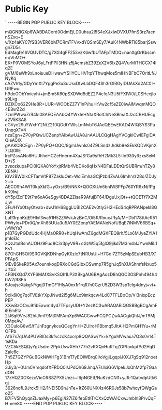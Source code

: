 # Public Key 
` -----BEGIN PGP PUBLIC KEY BLOCK-----

mQGNBGXp6WABDACord0OdmEjLD0uhau2l5S4cXJxlwDVXU7fmS3rz7acnnSZxq+E
v/Xz4aKYC7fSB3VER6bM7CRmTFVvxdYQSm6Ey7/AuK4NWbRTl85barjSswgnZD5s
EdMagfe16VQUvDTC/g7XG4gFF253vzK6wfbUTAFpTMDQ+nanXgGrKbscmm/VbMO+
EK+P0VOMSYoJ6yLFrtFPlI3HNIz5jAcmsbZ39ZeX2V6IxZQ4VurMiTHCCX14iq2E
gVM/8aWh9xLnoiuueDHwawYSIIYCUHV1tpYThwqMos5mIHNBFbC7OritLf/JNyKq
cAZVh1y/GDyYmXt7YpgPe3u3uUsxDtwLbDQF4Sh3rGIBGyIDUAkXd2AC0I+UREwu
h9deOObYmieyh/+jmBm5K60pSXDWd8dEZ2P4efqN3U5fFXIW0/L0SHecjIos9Lkg
DZlXOo62Z9He8R+UUR+WOObZZ7Y1nP/huHrVw2cf5sZE0lwAlMwqmMQO4E8vrZ2d
7zmPWwaZrR4kI08AEQEAAbQ4YWxleHNtaXRoIChNeSBmaXJzdCBHUEcga2V5KSA8
cGVyc29uYWxhY2NtZ210QGdtYWlsLmNvbT6JAdQEEwEKAD4WIQSYS3PaUnqqX1V4
nzaEgn+ZP0yPQwUCZenpYAIbAwUJA8JnAAULCQgHAgYVCgkICwIEFgIDAQIeAQIX
gAAKCRCEgn+ZP0yPQ+QQC/9gmUwnls04Z9LSn4zJ/dkb8eSEkKQDVKjmX7LQOllE
lrcPZasANo8HUJhheHCZeHnerm4XaJSfGa9sfhH2Mk3L5iiIn930y6zxs8eMD+/S
zvsozkupaPCi0lQKA8YoYxjtRMb4VbDKo9qHxN4DFaLDDtQrSUBRm/nTZy8XENAI
iGV2BW0IkCFTamVtP87ZakluOet+WclEmhaGCjPzb4ZvAL6Imhn/z28o/ZDJy2+b
AECO9h4WlT0kaXkfG+yOxs/B9/NNK+QOOXtUn6bnIWBPFp760YR6xN/fPgkK9lwj
dY5p/ZcFE9t7m6oAGeSgy4BDA2ZIsaR9AfujBT64/DguUxjQt++tQOETf7X2MJjw
3Fu/HYo0fayOtvab+dwJ1rH68ggLUBl2CAE2v0tIy3H2HEdS4qRPRANpekl8GXNT
LuR3rpnKrjE9Hlxl3wa51H52ZWvkJrzBnC/Oi5R/RouxJRyA/M+Dbl178ttAeR51
PWtyle+PDr0Q/mXh65UUa3u5AY0EZenpYAEMANeNofUBqE7iNMV66BSq+/vWeYa7
p1B7GyPGDdUdc4HjMaORR0+hUqHwAmZ6gdMGXFEQ9rh/5Lx6MJyeZYlA1jmIoElc
zQzJtolBsnAUOHz9Fuq8C3r3pyV9R+cGzW5q5fglQ9jikd7M3msbIJYwnMiL1Ks1
87OhGH5O/9SRGVKjKDNhpGyK0zlc7tNRUsUl+H7Gdi7ZT5zMpSEubHB3/X1PFApS
9lEvBSkeR05Ax7ounnkoqDRXoCGdGlbxOSwmp7R5ghJq5hXU/ShmfsNxux5Jrtb3
4FBNXQd7XYF6MAfX8vKSQh1LP3XBkgAU6BAgAozD8hQGC3OSPnh494h4bW7/RSF5
6JoujscXakgNYgqj0TmGF1HIyA0ox1r1rqR7n0CzrU52D3W3spTeIg4dnyj+vt+h
9cIk6i0g7qoTVEtkYXpJNwd2l5g6MLx9imkqcw4LdC7TFLBoOp/VI3nixpEczPEP
XXwBzOCvu9fibEawm4yd7TFpsyUDI+Y2ezKC3wARAQABiQG8BBgBCgAmFiEEmEtz
2lJ6ql9VeJ82hIJ/mT9Mj0MFAmXp6WACGwwFCQPCZwAACgkQhIJ/mT9Mj0MpeAv/
X3CuIoG8w5/fTJhFzgnykceQCegYnH+ZUIroH1Bbmq5JItAIH2PmGH1Yu+rMOFPb
AfS7x7qUA4PUVBIDs3kfvczcK4xorp8QQASw/Yk+kYguMVwaua7Q3s0v14T1sKDa
VZC5kESQQyYgUsdrei2PpkUswXHh777h2vKXQvHuRTqZGPfaxkpfPd2HqDZale6c
7h5Z7GZYPGuBGkNiWHFg31BmT7yEOlWBrq0i/oVgjiLgqpiJ0XJ7gSq912noetHp
3Jiy3/+0Um0VmqdofXFRDQ0i/JPdQh69JmqA7sIlxiG6VIpekJxQhM2fp7GaadON
17zHQZ0OXezcVioORS8ZPX5Uezs+I6pNGEtf/NuKzdCNl1+yJRr1QatvdpUtk6gj
3926nofL9Jrck5IH2/1NEI5D9hJhTe+1tZ60UNX4z46R0Js58b7whoyfQWgGao25
B7IFV5hQyqnZIJaxMy+p6Egi/i27IZ6lfepEthTrCXxQzWA1CxwJmbhl8P/vQqFH
=ee80
-----END PGP PUBLIC KEY BLOCK----- `
